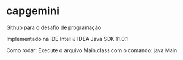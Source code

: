 # capgemini
Github para o desafio de programação

Implementado na IDE IntelliJ IDEA
Java SDK 11.0.1

Como rodar: Execute o arquivo Main.class com o comando: java Main

